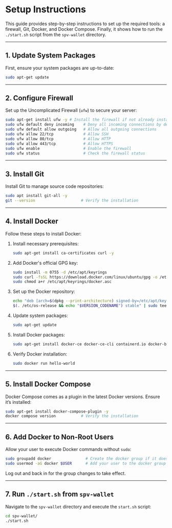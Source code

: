 # Setup Instructions

This guide provides step-by-step instructions to set up the required tools: a firewall, Git, Docker, and Docker Compose. Finally, it shows how to run the `./start.sh` script from the `spv-wallet` directory.

---

## 1. Update System Packages

First, ensure your system packages are up-to-date:
```bash
sudo apt-get update
```

---

## 2. Configure Firewall

Set up the Uncomplicated Firewall (`ufw`) to secure your server:
```bash
sudo apt-get install ufw -y # Install the firewall if not already installed
sudo ufw default deny incoming    # Deny all incoming connections by default
sudo ufw default allow outgoing   # Allow all outgoing connections
sudo ufw allow 22/tcp             # Allow SSH
sudo ufw allow 80/tcp             # Allow HTTP
sudo ufw allow 443/tcp            # Allow HTTPS
sudo ufw enable                   # Enable the firewall
sudo ufw status                   # Check the firewall status
```

---

## 3. Install Git

Install Git to manage source code repositories:
```bash
sudo apt install git-all -y
git --version                    # Verify the installation
```

---

## 4. Install Docker

Follow these steps to install Docker:

1. Install necessary prerequisites:
    ```bash
    sudo apt-get install ca-certificates curl -y
    ```

2. Add Docker's official GPG key:
    ```bash
    sudo install -m 0755 -d /etc/apt/keyrings
    sudo curl -fsSL https://download.docker.com/linux/ubuntu/gpg -o /etc/apt/keyrings/docker.asc
    sudo chmod a+r /etc/apt/keyrings/docker.asc
    ```

3. Set up the Docker repository:
    ```bash
    echo "deb [arch=$(dpkg --print-architecture) signed-by=/etc/apt/keyrings/docker.asc] https://download.docker.com/linux/ubuntu \
    $(. /etc/os-release && echo "$VERSION_CODENAME") stable" | sudo tee /etc/apt/sources.list.d/docker.list > /dev/null
    ```

4. Update system packages:
    ```bash
    sudo apt-get update
    ```

5. Install Docker packages:
    ```bash
    sudo apt-get install docker-ce docker-ce-cli containerd.io docker-buildx-plugin docker-compose-plugin -y
    ```

6. Verify Docker installation:
    ```bash
    sudo docker run hello-world
    ```

---

## 5. Install Docker Compose

Docker Compose comes as a plugin in the latest Docker versions. Ensure it’s installed:
```bash
sudo apt-get install docker-compose-plugin -y
docker compose version           # Verify the installation
```

---

## 6. Add Docker to Non-Root Users

Allow your user to execute Docker commands without `sudo`:
```bash
sudo groupadd docker               # Create the docker group if it doesn't exist
sudo usermod -aG docker $USER      # Add your user to the docker group
```

Log out and back in for the group changes to take effect.

---

## 7. Run `./start.sh` from `spv-wallet`

Navigate to the `spv-wallet` directory and execute the `start.sh` script:
```bash
cd spv-wallet/
./start.sh
